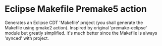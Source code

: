 # Eclipse Makefile Premake5 action
Generates an Eclipse CDT 'Makefile' project (you shall generate the Makefile using gmake2 action).
Inspired by original 'premake-eclipse' module but greatly simplified.
It's much better since the Makefile is always 'synced' with project.

